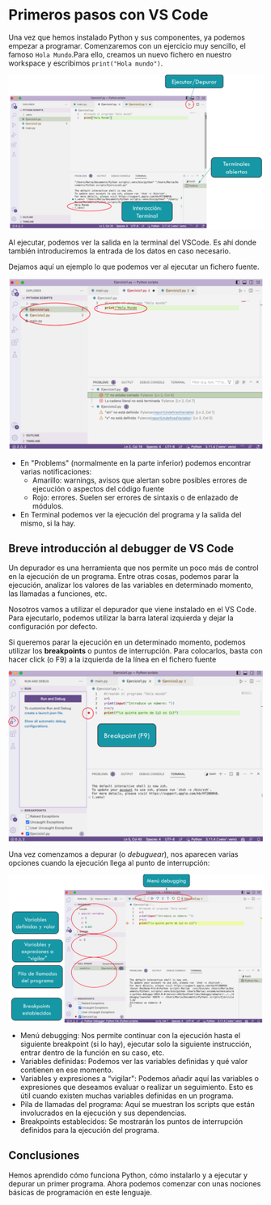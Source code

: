 

# Primeros pasos con VS Code

Una vez que hemos instalado Python y sus componentes, ya podemos empezar a programar. Comenzaremos con un ejercicio muy sencillo, el famoso `Hola Mundo`.Para ello, creamos un nuevo fichero en nuestro workspace y escribimos `print("Hola mundo")`. 

 ![imagen](../images/vscode/slide7_img9.png)

Al ejecutar, podemos ver la salida en la terminal del VSCode. Es ahí donde también introduciremos la entrada de los datos en caso necesario.

Dejamos aquí un ejemplo lo que podemos ver al ejecutar un fichero fuente.

 ![imagen](../images/vscode/slide6_img8.png)

* En "Problems" (normalmente en la parte inferior) podemos encontrar varias notificaciones: 
    *  Amarillo: warnings, avisos que alertan sobre posibles errores de ejecución  o aspectos del código fuente
    *  Rojo: errores. Suelen ser errores de sintaxis o de enlazado de módulos. 
* En Terminal podemos ver la ejecución del programa y la salida del mismo, si la hay. 

## Breve introducción al debugger de VS Code

Un depurador es una herramienta que nos permite un poco más de control en la ejecución de un programa. Entre otras cosas, podemos parar la ejecución, analizar los valores de las variables en determinado momento, las llamadas a funciones, etc. 

Nosotros vamos a utilizar el depurador que viene instalado en el VS Code. Para ejecutarlo, podemos utilizar la barra lateral izquierda y dejar la configuración por defecto. 

Si queremos parar la ejecución en un determinado momento, podemos utilizar los **breakpoints** o puntos de interrupción. Para colocarlos, basta con hacer click (o F9) a la izquierda de la línea en el fichero fuente

![imagen](../images/vscode/slide8_img10.png)

Una vez comenzamos a depurar (o *debuguear*), nos aparecen varias opciones cuando la ejecución llega al punto de interrupción: 

![imagen](../images/vscode/slide8_img11.png)

* Menú debugging: Nos permite continuar con la ejecución hasta el siguiente breakpoint (si lo hay), ejecutar solo la siguiente instrucción, entrar dentro de la función en su caso, etc.
* Variables definidas: Podemos ver las variables definidas y qué valor contienen en ese momento.
* Variables y expresiones a “vigilar": Podemos añadir aquí las variables o expresiones que deseamos evaluar o realizar un seguimiento. Esto es útil cuando existen muchas variables definidas en un programa.
* Pila de llamadas del programa: Aquí se muestran los scripts que están involucrados en la ejecución y sus dependencias.
* Breakpoints establecidos: Se mostrarán los puntos de interrupción definidos para la ejecución del programa.

## Conclusiones

Hemos aprendido cómo funciona Python, cómo instalarlo y a ejecutar y depurar un primer programa. Ahora podemos comenzar con unas nociones básicas de programación en este lenguaje. 

